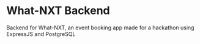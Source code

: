 # What-NXT Backend

Backend for What-NXT, an event booking app made for a hackathon using ExpressJS and PostgreSQL
